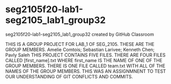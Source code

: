 # seg2105f20-lab1-seg2105_lab1_group32
seg2105f20-lab1-seg2105_lab1_group32 created by GitHub Classroom

THIS IS A GROUP PROJECT FOR LAB_1 OF SEG_2105. THESE ARE THE GROUP MEMBERS.
Amelie Comtois; Sebastian Larivee; Kenneth Chen; Pavly Saleh
THIS PROJECT CONTAINS FIVE FILES.
THERE ARE FOUR FILES CALLED [first_name].txt WHERE first_name IS THE NAME OF ONE OF THE GROUP MEMBERS.
THERE IS ONE FILE CALLED team.txt WITH ALL OF THE NAMES OF THE GROUP MEMBERS.
THIS WAS AN ASSIGNMNENT TO TEST OUR UNDERSTANDING OF GIT CONFLICTS AND COMMITS.
